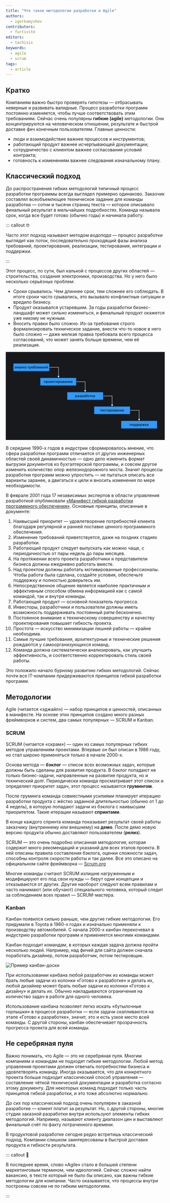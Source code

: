 ```yaml
---
title: "Что такое методологии разработки и Agile"
authors:
  - igorkamyshev
contributors:
  - furtivite
editors:
  - tachisis
keywords:
  - agile
  - scrum
tags:
  - article
---
```


## Кратко

Компаниям важно быстро проверять гипотезы — отбрасывать неверные и развивать валидные. Процесс разработки программ постоянно изменяется, чтобы лучше соответствовать этим требованиям. Сейчас очень популярны **гибкие (agile)** методологии. Они концентрируются на человеческом отношении, результате и быстрой доставке фич конечным пользователям. Главные ценности:

- люди и взаимодействие важнее процессов и инструментов;
- работающий продукт важнее исчерпывающей документации;
- сотрудничество с клиентом важнее согласования условий контракта;
- готовность к изменениям важнее следования изначальному плану.

## Классический подход

До распространения гибких методологий типичный процесс разработки программы всегда выглядел примерно одинаково. Заказчик составлял всеобъемлющее техническое задание для команды разработки — сотни и тысячи страниц текста — которое описывало финальный результат в мельчайших подробностях. Команда называла срок, когда все будет готово (обычно годы) и начинала работу.

::: callout 🤓

Часто этот подход называют методом _водопада_ — процесс разработки выглядит как поток, последовательно проходящий фазы анализа требований, проектирования, реализации, тестирования, интеграции и поддержки.

:::

Этот процесс, по сути, был калькой с процессов других областей — строительства, создания электроники, производства. Но у него было несколько серьёзных проблем:

- Сроки срывались. Чем длиннее срок, тем сложнее его соблюдать. В итоге сроки часто срывались, это вызывало конфликтные ситуации и вредило бизнесу.
- Продукт оказывался устаревшим. За годы разработки бизнес-ландшафт может сильно измениться, и финальный продукт окажется уже никому не нужным.
- Вносить правки было сложно. Из-за требования строго формализировать техническое задание, внести что-то новое в него было сложно — даже мелкая правка требовала всего процесса согласований, что может занять больше времени, чем её реализация.

![Принципиальное устройство классического подхода](images/waterfall.png)

В середине 1990-х годов в индустрии сформировалось мнение, что сфера разработки программ отличается от других инженерных областей своей динамичностью — одно дело изменить формат выгрузки документов из бухгалтерской программы, и совсем другое изменить количество опор железнодорожного моста. Значит процессы разработки программ можно упростить — не пытаться описать все варианты заранее, а двигаться к цели и вносить изменения по мере необходимости.

В феврале 2001 года 17 независимых экспертов в области управления разработкой опубликовали [«Манифест гибкой разработки программного обеспечения»](https://agilemanifesto.org/iso/ru/manifesto.html). Основные принципы, описанные в документе:

1. Наивысший приоритет — удовлетворение потребностей клиента благодаря регулярной и ранней поставке ценного программного обеспечения.
1. Изменение требований приветствуется, даже на поздних стадиях разработки.
1. Работающий продукт следует выпускать как можно чаще, с периодичностью от пары недель до пары месяцев.
1. На протяжении всего проекта разработчики и представители бизнеса должны ежедневно работать вместе.
1. Над проектом должны работать мотивированные профессионалы. Чтобы работа была сделана, создайте условия, обеспечьте поддержку и полностью доверьтесь им.
1. Непосредственное общение является наиболее практичным и эффективным способом обмена информацией как с самой командой, так и внутри команды.
1. Работающий продукт — основной показатель прогресса.
1. Инвесторы, разработчики и пользователи должны иметь возможность поддерживать постоянный ритм бесконечно.
1. Постоянное внимание к техническому совершенству и качеству проектирования повышает гибкость проекта.
1. Простота — искусство минимизации лишней работы — крайне необходима.
1. Самые лучшие требования, архитектурные и технические решения рождаются у самоорганизующихся команд.
1. Команда должна систематически анализировать, как улучшить эффективность, и соответственно корректировать стиль своей работы.

Это положило начало бурному развитию гибких методологий. Сейчас почти все IT-компании придерживаются принципов гибкой разработки программ.

## Методологии

Agile (читается «эджайл») — набор принципов и ценностей, описанных в манифесте. На основе этих принципов создано много разных фреймворков и систем, два самых популярных — SCRUM и Kanban.

### SCRUM

SCRUM (читается «скрам») — один из самых популярных гибких методов управлениям проектами. Впервые он был описан в 1986 году, но стал широко применяться только в начале 2000-х.

Основа метода — __бэклог__ — список всех возможных задач, которые должны быть сделаны для развития продукта. В бэклог попадают не только бизнес-задачи, направленные на развитие продукта, но и технический долг. Периодически команда просматривает этот список и определяет приоритет задач, этот процесс называется __грумингом__.

После груминга команда совместными усилиями планирует итерацию разработки продукта с жёстко заданной длительностью (обычно от 1 до 4 недель), в которую попадают задачи из бэклога с наивысшим приоритетом. Такие итерации называют __спринтами__.

В конце каждого спринта команда показывает результат своей работы заказчику (внутреннему или внешнему) на __демо__. После демо новую версию продукта обычно доставляют пользователям (__релиз__).

SCRUM — это очень подробно описанная методология, которая содержит много рекомендаций и указаний для всех этапов проекта. В ней описаны правила составления бэклога, оценки сложности задач, способны контроля скорости работы и так далее. Все это описано на официальном сайте фреймворка — [Scrum.org](https://www.scrum.org/)

Многие команды считают SCRUM излишне нагруженным и модифицируют его под свои нужды — берут одни концепции и отказываются от других. Другие наоборот следуют всем правилам и часто нанимают (или обучают) специального человека, который следит за соблюдением всех правил — SCRUM-мастера.

### Kanban

Канбан появился сильно раньше, чем другие гибкие методологии. Его придумали в Toyota в 1960-х годах и изначально применяли к производству автомобилей. С начала 2000-х канбан перекочевал в индустрию разработки программ и применяется многими командами.

Канбан подходит командам, в которых каждая задача должна пройти несколько людей. Например, над фичей для сайта должен сначала поработать дизайнер, потом разработчик, потом тестировщик.

![Пример канбан-доски](images/kanban.png)

При использовании канбана любой разработчик из команды может брать любые задачи из колонки «Готово к разработке» и делать их, любой дизайнер может брать любые задачи из колонки «Готово к дизайну» и делать их. Обычно накладываются ограничения на количество задач в работе для одного человека.

Использование канбана позволяет легко искать «бутылочные горлышки» в процессе разработки — если задачи скапливаются на этапе «Готово к разработке», значит, это и есть узкое место всей команды. С другой стороны, канбан обеспечивает прозрачность прогресса проекта для всей команды.

## Не серебряная пуля

Важно понимать, что Agile — это не серебряная пуля. Многим компаниям и командам не подходят гибкие методологии. Любой метод управления проектами должен отвечать потребностям бизнеса и удовлетворять команду. Иногда оказывается, что для конкретного проекта больше подходит классический способ управления — составление чёткой технической документации и разработка согласно этому документу. Для некоторых команд подходит только часть принципов гибкой разработки, и это тоже абсолютно нормально.

До сих пор классический подход очень популярен в заказной разработке — клиент платит за результат. Но, с другой стороны, многие студии заказной разработки внутри используют элементы гибких методологий. Например, называют клиенту диапазон цен и выставляют финальный счёт по факту потраченного времени.

В продуктовой разработке сегодня редко встретишь классический подход. Компании слишком заинтересованы в быстрой доставке продукта и гибкости результата.

::: callout 🤣

В последнее время, слово «Agile» стало в большей степени маркетинговым термином, чем идеологией. Сейчас сложно найти вакансию, в тексте который не было бы описано, как важны гибкие методологии для компании. Часто оказывается, что процессы внутри построены совсем не по гибким методологиям.

:::
